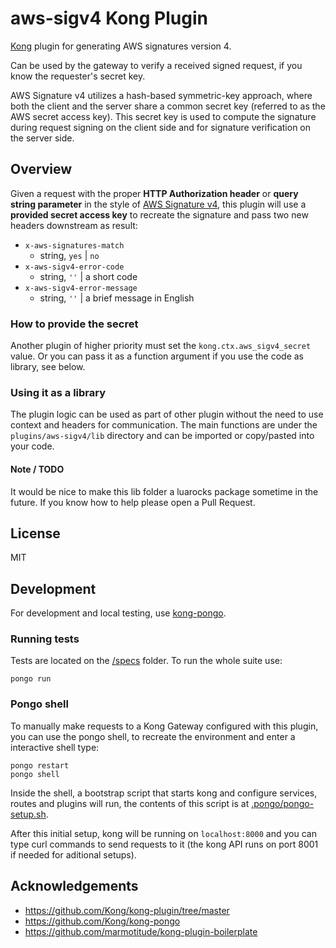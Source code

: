 # aws-sigv4 Kong Plugin

[Kong](https://docs.konghq.com/gateway-oss/) plugin for generating AWS signatures version 4.

Can be used by the gateway to verify a received signed request, if you know the requester's secret key.

AWS Signature v4 utilizes a hash-based symmetric-key approach, where both the client and the server share a common secret key (referred to as the AWS secret access key). This secret key is used to compute the signature during request signing on the client side and for signature verification on the server side.

## Overview

Given a request with the proper **HTTP Authorization header** or **query string parameter** in the style of [AWS Signature v4](https://docs.aws.amazon.com/AmazonS3/latest/API/sig-v4-authenticating-requests.html), this plugin will use a **provided secret access key** to recreate the signature and pass two new headers downstream as result:

- `x-aws-signatures-match`
  - string, `yes` | `no`
- `x-aws-sigv4-error-code`
  - string, `''` | a short code
- `x-aws-sigv4-error-message`
  - string, `''` | a brief message in English
 
### How to provide the secret

Another plugin of higher priority must set the `kong.ctx.aws_sigv4_secret` value. Or you can pass it as a function argument if you use the code as library, see below.

### Using it as a library

The plugin logic can be used as part of other plugin without the need to use context and headers for communication. The main functions are under the `plugins/aws-sigv4/lib` directory and can be imported or copy/pasted into your code.

#### Note / TODO

It would be nice to make this lib folder a luarocks package sometime in the future. If you know how to help please open a Pull Request.

## License

MIT

## Development

For development and local testing, use [kong-pongo](https://github.com/Kong/kong-pongo).

### Running tests

Tests are located on the [/specs](./spec) folder. To run the whole suite use:

```
pongo run
```

### Pongo shell

To manually make requests to a Kong Gateway configured with this plugin, you can use the pongo shell,
to recreate the environment and enter a interactive shell type:

```
pongo restart
pongo shell
```

Inside the shell, a bootstrap script that starts kong and configure services, routes and plugins
will run, the contents of this script is at [.pongo/pongo-setup.sh](.pongo/pongo-setup.sh).

After this initial setup, kong will be running on `localhost:8000` and you can type curl commands
to send requests to it (the kong API runs on port 8001 if needed for aditional setups).

## Acknowledgements

- https://github.com/Kong/kong-plugin/tree/master
- https://github.com/Kong/kong-pongo
- https://github.com/marmotitude/kong-plugin-boilerplate
